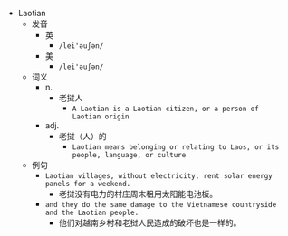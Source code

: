 - Laotian
  - 发音
    - 英
      - `/lei'əuʃən/`
    - 美
      - `/lei'əuʃən/`
  - 词义
    - n.
      - 老挝人
        - `A Laotian is a Laotian citizen, or a person of Laotian origin`
    - adj.
      - 老挝（人）的
        - `Laotian means belonging or relating to Laos, or its people, language, or culture`
  - 例句
    - `Laotian villages, without electricity, rent solar energy panels for a weekend.`
      - 老挝没有电力的村庄周末租用太阳能电池板。
    - `and they do the same damage to the Vietnamese countryside and the Laotian people.`
      - 他们对越南乡村和老挝人民造成的破坏也是一样的。


